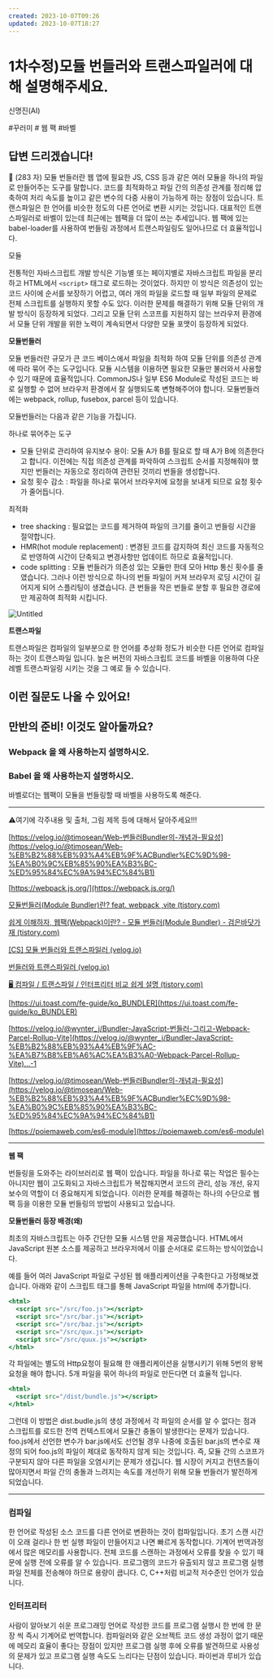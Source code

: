 ```yaml
---
created: 2023-10-07T09:26
updated: 2023-10-07T18:27
---
```

# 1차수정)모듈 번들러와 트랜스파일러에 대해 설명해주세요.

신명진(AI)

#꾸러미 # 웹 팩 #바벨

## **답변 드리겠습니다!**

<aside>
📌 (283 자)
모듈 번들러란 웹 앱에 필요한 JS, CSS 등과 같은 여러 모듈을 하나의 파일로 만들어주는 도구를 말합니다. 코드를 최적화하고 파일 간의 의존성 관계를 정리해 압축하여 처리 속도를 높이고 같은 변수의 다중 사용이 가능하게 하는 장점이 있습니다. 트랜스파일은 한 언어를 비슷한 정도의 다른 언어로 변환 시키는 것입니다. 대표적인 트랜스파일러로 바벨이 있는데 최근에는 웹팩을 더 많이 쓰는 추세입니다. 웹 팩에 있는 babel-loader를 사용하여 번들링 과정에서 트랜스파일링도 일어나므로 더 효율적입니다.

</aside>

모듈

전통적인 자바스크립트 개발 방식은 기능별 또는 페이지별로 자바스크립트 파일을 분리하고 HTML에서 `<script>` 태그로 로드하는 것이었다. 하지만 이 방식은 의존성이 있는 코드 사이에 순서를 보장하기 어렵고, 여러 개의 파일을 로드할 때 일부 파일의 문제로 전체 스크립트를 실행하지 못할 수도 있다. 이러한 문제를 해결하기 위해 모듈 단위의 개발 방식이 등장하게 되었다. 그리고 모듈 단위 스코프를 지원하지 않는 브라우저 환경에서 모듈 단위 개발을 위한 노력이 계속되면서 다양한 모듈 포맷이 등장하게 되었다.

**모듈번들러**

  모듈 번들러란 규모가 큰 코드 베이스에서 파일을 최적화 하여 모듈 단위를 의존성 관계에 따라 묶어 주는 도구입니다. 모듈 시스템을 이용하면 필요한 모듈만 불러와서 사용할 수 있기 때문에 효율적입니다. CommonJS나 일부 ES6 Module로 작성된 코드는 바로 실행할 수 없어 브라우저 환경에서 잘 실행되도록 변형해주어야 합니다. 모듈번들러에는 webpack, rollup, fusebox, parcel 등이 있습니다.
  

  모듈번들러는 다음과 같은 기능을 가집니다.

하나로 묶어주는 도구
- 모듈 단위로 관리하여 유지보수 용이: 모듈 A가 B를 필요로 할 때 A가 B에 의존한다고 합니다. 이전에는 직접 의존성 관계를 파악하여 스크립트 순서를 지정해줘야 했지만 번들러는 자동으로 정리하여 관련된 것끼리 번들을 생성합니다.   
- 요청 횟수 감소 : 파일을 하나로 묶어서 브라우저에 요청을 보내게 되므로 요청 횟수가 줄어듭니다.

최적화
- tree shacking : 필요없는 코드를 제거하여 파일의 크기를 줄이고 번들링 시간을 절약합니다.
- HMR(hot module replacement) : 변경된 코드를 감지하여 최신 코드를 자동적으로 반영하여 시간이 단축되고 변경사항만 업데이트 하므로 효율적입니다.
- code splitting : 모듈 번들러가 의존성 있는 모듈만 한데 모아 Http 통신 횟수를 줄였습니다. 그러나 이런 방식으로 하나의 번들 파일이 커져 브라우저 로딩 시간이 길어지게 되어 스플리팅이 생겼습니다. 큰 번들을 작은 번들로 분할 후 필요한 경로에만 제공하여 최적화 시킵니다.

![Untitled](Untitled%2053.png)

**트랜스파일**

트랜스파일은 컴파일의 일부분으로 한 언어를 추상화 정도가 비슷한 다른 언어로 컴파일 하는 것이 트랜스파일 입니다. 높은 버전의 자바스크립트 코드를 바벨을 이용하여 다운 레벨 트랜스파일링 시키는 것을 그 예로 들 수 있습니다.

## **이런 질문도 나올 수 있어요!**

### 

## **만반의 준비! 이것도 알아둘까요?**

### 

### Webpack 을 왜 사용하는지 설명하시오.

### Babel 을 왜 사용하는지 설명하시오.

바벨로더는 웹팩이 모듈을 번들링할 때  바벨을 사용하도록 해준다.

---

⚠️여기에 각주내용 및 출처, 그림 제목 등에 대해서 달아주세요!!!

[https://velog.io/@timosean/Web-번들러Bundler의-개념과-필요성](https://velog.io/@timosean/Web-%EB%B2%88%EB%93%A4%EB%9F%ACBundler%EC%9D%98-%EA%B0%9C%EB%85%90%EA%B3%BC-%ED%95%84%EC%9A%94%EC%84%B1)

[https://webpack.js.org/](https://webpack.js.org/)

[모듈번들러(Module Bundler)란? feat. webpack ,vite (tistory.com)](https://saemaul-dev.tistory.com/11)

[쉽게 이해하자, 웹팩(Webpack)이란? - 모듈 번들러(Module Bundler) - 검은바닷가재 (tistory.com)](https://blacklobster.tistory.com/16)

[[CS] 모듈 번들러와 트랜스파일러 (velog.io)](https://velog.io/@hameee/CS-%EB%AA%A8%EB%93%88-%EB%B2%88%EB%93%A4%EB%9F%AC%EC%99%80-%ED%8A%B8%EB%9E%9C%EC%8A%A4%ED%8C%8C%EC%9D%BC%EB%9F%AC)

[번들러와 트랜스파일러 (velog.io)](https://velog.io/@beberiche/%EB%B2%88%EB%93%A4%EB%9F%AC%EC%99%80-%ED%8A%B8%EB%9E%9C%EC%8A%A4%ED%8C%8C%EC%9D%BC%EB%9F%AC%EC%97%90-%EB%8C%80%ED%95%B4-%EB%A7%90%EC%94%80%ED%95%B4%EC%A3%BC%EC%84%B8%EC%9A%94)

[🖥️ 컴파일 / 트랜스파일 / 인터프리터 비교 쉽게 설명 (tistory.com)](https://inpa.tistory.com/entry/CS-%F0%9F%96%A5%EF%B8%8F-%EC%BB%B4%ED%8C%8C%EC%9D%BC-%ED%8A%B8%EB%9E%9C%EC%8A%A4%ED%8C%8C%EC%9D%BC-%EC%9D%B8%ED%84%B0%ED%94%84%EB%A6%AC%ED%84%B0-%EB%B9%84%EA%B5%90-%EC%89%BD%EA%B2%8C-%EC%84%A4%EB%AA%85)

[https://ui.toast.com/fe-guide/ko_BUNDLER](https://ui.toast.com/fe-guide/ko_BUNDLER)

[https://velog.io/@wynter_j/Bundler-JavaScript-번들러-그리고-Webpack-Parcel-Rollup-Vite](https://velog.io/@wynter_j/Bundler-JavaScript-%EB%B2%88%EB%93%A4%EB%9F%AC-%EA%B7%B8%EB%A6%AC%EA%B3%A0-Webpack-Parcel-Rollup-Vite)...-1

[https://velog.io/@timosean/Web-번들러Bundler의-개념과-필요성](https://velog.io/@timosean/Web-%EB%B2%88%EB%93%A4%EB%9F%ACBundler%EC%9D%98-%EA%B0%9C%EB%85%90%EA%B3%BC-%ED%95%84%EC%9A%94%EC%84%B1)

[https://poiemaweb.com/es6-module](https://poiemaweb.com/es6-module)

---

 **웹 팩**

번들링을 도와주는 라이브러리로 웹 팩이 있습니다. 파일을 하나로 묶는 작업은 필수는 아니지만 웹이 고도화되고 자바스크립트가 복잡해지면서 코드의 관리, 성능 개선, 유지 보수의 역할이 더 중요해지게 되었습니다. 이러한 문제를 해결하는 하나의 수단으로 웹 팩 등을 이용한 모듈 번들링의 방법이 사용되고 있습니다.

**모듈번들러 등장 배경(왜)**

최초의 자바스크립트는 아주 간단한 모듈 시스템 만을 제공했습니다. HTML에서 JavaScript 원본 소스를 제공하고 브라우저에서 이를 순서대로 로드하는 방식이었습니다.

예를 들어 여러 JavaScript 파일로 구성된 웹 애플리케이션을 구축한다고 가정해보겠습니다. 아래와 같이 스크립트 태그를 통해 JavaScript 파일을 html에 추가합니다.

```jsx
<html>
  <script src="/src/foo.js"></script>
  <script src="/src/bar.js"></script>
  <script src="/src/baz.js"></script>
  <script src="/src/qux.js"></script>
  <script src="/src/quux.js"></script>
</html>
```

각 파일에는 별도의 Http요청이 필요해 한 애플리케이션을 실행시키기 위해 5번의 왕복 요청을 해야 합니다. 5개 파일을 묶어 하나의 파일로 만든다면 더 효율적 입니다.

```jsx
<html>
  <script src="/dist/bundle.js"></script>
</html>
```

그런데 이 방법은 dist.budle.js의 생성 과정에서 각 파일의 순서를 알 수 없다는 점과 스크립트를 로드한 전역 컨텍스트에서 모듈간 충돌이 발생한다는 문제가 있습니다. foo.js에서 선언한 변수가 bar.js에서도 선언될 경우 나중에 호출된 bar.js의 변수로 재정의 되어 foo.js의 파일이 제대로 동작하지 않게 되는 것입니다. 즉, 모듈 간의 스코프가 구분되지 않아 다른 파일을 오염시키는 문제가 생깁니다. 웹 시장이 커지고 컨텐츠들이 많아지면서 파일 간의 충돌과 느려지는 속도를 개선하기 위해 모듈 번들러가 발전하게 되었습니다.

---

### 컴파일

한 언어로 작성된 소스 코드를 다른 언어로 변환하는 것이 컴파일입니다. 초기 스캔 시간이 오래 걸리나 한 번 실행 파일이 만들어지고 나면 빠르게 동작합니다. 기계어 번역과정에서 많은 메모리를 사용합니다. 전체 코드를 스캔하는 과정에서 오류를 찾을 수 있기 때문에 실행 전에 오류를 알 수 있습니다. 프로그램의 코드가 유출되지 않고 프로그램 실행 파일 전체를 전송해야 하므로 용량이 큽니다. C, C++처럼 비교적 저수준인 언어가 있습니다.

### 인터프리터

사람이 알아보기 쉬운 프로그래밍 언어로 작성한 코드를 프로그램 실행시 한 번에 한 문장 씩 즉시 기계어로 번역합니다. 컴파일러와 같은 오브젝트 코드 생성 과정이 없기 때문에 메모리 효율이 좋다는 장점이 있지만 프로그램 실행 후에 오류를 발견하므로 사용성의 문제가 있고 프로그램 실행 속도도 느리다는 단점이 있습니다. 파이썬과 루비가 있습니다.